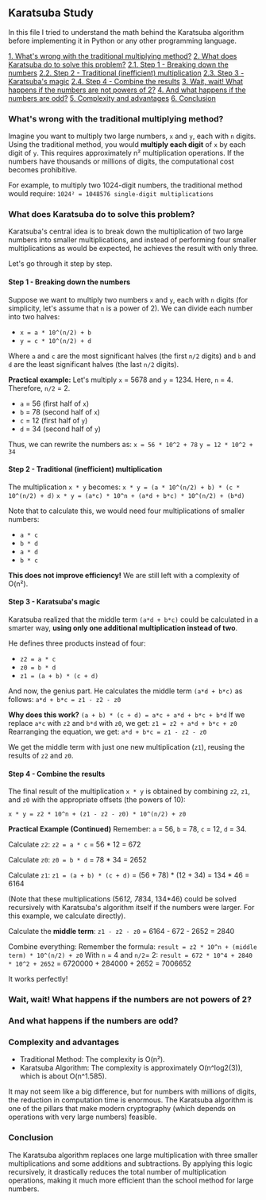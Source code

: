 ## Karatsuba Study
In this file I tried to understand the math behind the Karatsuba algorithm before implementing it in Python or any other programming language.

[1. What's wrong with the traditional multiplying method?](#whats-wrong-with-the-traditional-multiplying-method)
[2. What does Karatsuba do to solve this problem?](#what-does-karatsuba-do-to-solve-this-problem)
[2.1. Step 1 - Breaking down the numbers](#step-1-breaking-down-the-numbers)
[2.2. Step 2 - Traditional (inefficient) multiplication](#step-2-traditional-inefficient-multiplication)
[2.3. Step 3 - Karatsuba's magic](#step-3-karatsubas-magic)
[2.4. Step 4 - Combine the results](#step-4-combine-the-results)
[3. Wait, wait! What happens if the numbers are not powers of 2?](#wait-wait-what-happens-if-the-numbers-are-not-powers-of-2)
[4. And what happens if the numbers are odd?](#and-what-happens-if-the-numbers-are-odd)
[5. Complexity and advantages](#complexity-and-advantages)
[6. Conclusion](#conclusion)

### What's wrong with the traditional multiplying method?
Imagine you want to multiply two large numbers, `x` and `y`, each with `n` digits. Using the traditional method, you would **multiply each digit** of `x` by each digit of `y`. This requires approximately n² multiplication operations. If the numbers have thousands or millions of digits, the computational cost becomes prohibitive.

For example, to multiply two 1024-digit numbers, the traditional method would require:
`1024² = 1048576 single-digit multiplications`

### What does Karatsuba do to solve this problem?
Karatsuba's central idea is to break down the multiplication of two large numbers into smaller multiplications, and instead of performing four smaller multiplications as would be expected, he achieves the result with only three.

Let's go through it step by step.

#### Step 1 - Breaking down the numbers
Suppose we want to multiply two numbers `x` and `y`, each with `n` digits (for simplicity, let's assume that `n` is a power of 2). We can divide each number into two halves:

- `x = a * 10^(n/2) + b`
- `y = c * 10^(n/2) + d`

Where `a` and `c` are the most significant halves (the first `n/2` digits) and `b` and `d` are the least significant halves (the last `n/2` digits).

**Practical example:**
Let's multiply `x` = 5678 and `y` = 1234.
Here, `n` = 4. Therefore, `n/2` = 2.

- `a` = 56 (first half of `x`)
- `b` = 78 (second half of `x`)
- `c` = 12 (first half of `y`)
- `d` = 34 (second half of `y`)

Thus, we can rewrite the numbers as:
`x = 56 * 10^2 + 78`
`y = 12 * 10^2 + 34`

#### Step 2 - Traditional (inefficient) multiplication
The multiplication `x * y` becomes:
`x * y = (a * 10^(n/2) + b) * (c * 10^(n/2) + d)`
`x * y = (a*c) * 10^n + (a*d + b*c) * 10^(n/2) + (b*d)`

Note that to calculate this, we would need four multiplications of smaller numbers:
- `a * c`
- `b * d`
- `a * d`
- `b * c`

**This does not improve efficiency!** We are still left with a complexity of O(n²).

#### Step 3 - Karatsuba's magic
Karatsuba realized that the middle term `(a*d + b*c)` could be calculated in a smarter way, **using only one additional multiplication instead of two**.

He defines three products instead of four:
- `z2 = a * c`
- `z0 = b * d`
- `z1 = (a + b) * (c + d)`

And now, the genius part. He calculates the middle term `(a*d + b*c)` as follows:
`a*d + b*c = z1 - z2 - z0`

**Why does this work?**
`(a + b) * (c + d) = a*c + a*d + b*c + b*d`
If we replace `a*c` with `z2` and `b*d` with `z0`, we get:
`z1 = z2 + a*d + b*c + z0`
Rearranging the equation, we get:
`a*d + b*c = z1 - z2 - z0`

We get the middle term with just one new multiplication (`z1`), reusing the results of `z2` and `z0`.

#### Step 4 - Combine the results
The final result of the multiplication `x * y` is obtained by combining `z2`, `z1`, and `z0` with the appropriate offsets (the powers of 10):

`x * y = z2 * 10^n + (z1 - z2 - z0) * 10^(n/2) + z0`

**Practical Example (Continued)**
Remember: `a` = 56, `b` = 78, `c` = 12, `d` = 34.

Calculate `z2`: 
`z2 = a * c` 
= 56 * 12 
= 672

Calculate `z0`: 
`z0 = b * d` 
= 78 * 34 
= 2652

Calculate `z1`:
`z1 = (a + b) * (c + d)` 
= (56 + 78) * (12 + 34)
= 134 * 46 
= 6164

(Note that these multiplications (56*12, 78*34, 134*46) could be solved recursively with Karatsuba's algorithm itself if the numbers were larger. For this example, we calculate directly).

Calculate the **middle term**:
`z1 - z2 - z0` = 6164 - 672 - 2652 = 2840

Combine everything:
Remember the formula: `result = z2 * 10^n + (middle term) * 10^(n/2) + z0`
With `n` = 4 and `n/2`= 2:
`result = 672 * 10^4 + 2840 * 10^2 + 2652`
= 6720000 + 284000 + 2652
= 7006652

It works perfectly!

### Wait, wait! What happens if the numbers are not powers of 2?

### And what happens if the numbers are odd?

### Complexity and advantages
- Traditional Method: The complexity is O(n²).
- Karatsuba Algorithm: The complexity is approximately O(n^log2(3)), which is about O(n^1.585).

It may not seem like a big difference, but for numbers with millions of digits, the reduction in computation time is enormous. The Karatsuba algorithm is one of the pillars that make modern cryptography (which depends on operations with very large numbers) feasible.

### Conclusion
The Karatsuba algorithm replaces one large multiplication with three smaller multiplications and some additions and subtractions. By applying this logic recursively, it drastically reduces the total number of multiplication operations, making it much more efficient than the school method for large numbers.

